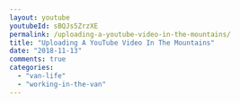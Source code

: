```yaml
---
layout: youtube
youtubeId: sBQJs5ZrzXE
permalink: /uploading-a-youtube-video-in-the-mountains/
title: "Uploading A YouTube Video In The Mountains"
date: "2018-11-13"
comments: true
categories: 
  - "van-life"
  - "working-in-the-van"
---
```


